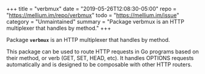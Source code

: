 +++
title    = "verbmux"
date     = "2019-05-26T12:08:30-05:00"
repo     = "https://mellium.im/repo/verbmux"
todo     = "https://mellium.im/issue"
category = "Unmaintained"
summary  = "Package verbmux is an HTTP multiplexer that handles by method."
+++

Package **`verbmux`** is an HTTP multiplexer that handles by method.

This package can be used to route HTTP requests in Go programs based on their
method, or verb (GET, SET, HEAD, etc).
It handles OPTIONS requests automatically and is designed to be composable with
other HTTP routers.
